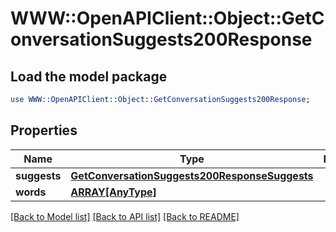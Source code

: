 # WWW::OpenAPIClient::Object::GetConversationSuggests200Response

## Load the model package
```perl
use WWW::OpenAPIClient::Object::GetConversationSuggests200Response;
```

## Properties
Name | Type | Description | Notes
------------ | ------------- | ------------- | -------------
**suggests** | [**GetConversationSuggests200ResponseSuggests**](GetConversationSuggests200ResponseSuggests.md) |  | 
**words** | [**ARRAY[AnyType]**](AnyType.md) |  | 

[[Back to Model list]](../README.md#documentation-for-models) [[Back to API list]](../README.md#documentation-for-api-endpoints) [[Back to README]](../README.md)


